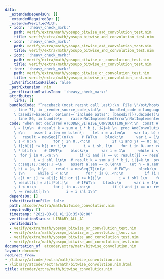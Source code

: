 ```yaml
---
data:
  _extendedDependsOn: []
  _extendedRequiredBy: []
  _extendedVerifiedWith:
  - icon: ':heavy_check_mark:'
    path: verify/extra/math/yosupo_bitwise_and_convolution_test.nim
    title: verify/extra/math/yosupo_bitwise_and_convolution_test.nim
  - icon: ':heavy_check_mark:'
    path: verify/extra/math/yosupo_bitwise_and_convolution_test.nim
    title: verify/extra/math/yosupo_bitwise_and_convolution_test.nim
  - icon: ':heavy_check_mark:'
    path: verify/extra/math/yosupo_bitwise_or_convolution_test.nim
    title: verify/extra/math/yosupo_bitwise_or_convolution_test.nim
  - icon: ':heavy_check_mark:'
    path: verify/extra/math/yosupo_bitwise_or_convolution_test.nim
    title: verify/extra/math/yosupo_bitwise_or_convolution_test.nim
  _isVerificationFailed: false
  _pathExtension: nim
  _verificationStatusIcon: ':heavy_check_mark:'
  attributes:
    links: []
  bundledCode: "Traceback (most recent call last):\n  File \"/opt/hostedtoolcache/Python/3.10.2/x64/lib/python3.10/site-packages/onlinejudge_verify/documentation/build.py\"\
    , line 71, in _render_source_code_stat\n    bundled_code = language.bundle(stat.path,\
    \ basedir=basedir, options={'include_paths': [basedir]}).decode()\n  File \"/opt/hostedtoolcache/Python/3.10.2/x64/lib/python3.10/site-packages/onlinejudge_verify/languages/nim.py\"\
    , line 86, in bundle\n    raise NotImplementedError\nNotImplementedError\n"
  code: "when not declared ATCODER_BITWISE_CONVOLUTION_HPP:\n  const ATCODER_BITWISE_CONVOLUTION_HPP*\
    \ = 1\n\n  # result_k = sum a_i * b_j, i&j=k \n  proc AndConvolution*[T](a, b:seq[T]):seq[T]\
    \ =\n    assert a.len == b.len\n    let n = a.len\n    var (a, b) = (a, b)\n \
    \   result = newSeq[T](n)\n    # FWT\n    block:\n      var i = 1\n      while\
    \ i < n:\n        for j in 0..<n:\n          if (i and j) == 0: a[j] += a[j or\
    \ i];b[j] += b[j or i]\n        i = i shl 1\n    for i in 0..<n: result[i] = a[i]\
    \ * b[i]\n    # IFWT\n    block:\n      var i = 1\n      while i < n:\n      \
    \  for j in 0..<n:\n          if (i and j) == 0: result[j] -= result[j or i]\n\
    \        i = i shl 1\n\n  # result_k = sum a_i * b_j, i|j=k \n  proc OrConvolution*[T](a,\
    \ b:seq[T]):seq[T] =\n    assert a.len == b.len\n    let n = a.len\n    var (a,\
    \ b) = (a, b)\n    result = newSeq[T](n)\n    # FWT\n    block:\n      var i =\
    \ 1\n      while i < n:\n        for j in 0..<n:\n          if (i and j) == 0:\
    \ a[i or j] += a[j]; b[i or j] += b[j]\n        i = i shl 1\n    for i in 0..<n:\
    \ result[i] = a[i]*b[i]\n    # IFWT\n    block:\n      var i = 1\n      while\
    \ i < n:\n        for j in 0..<n:\n          if (i and j) == 0: result[j or i]\
    \ -= result[j]\n        i = i shl 1\n"
  dependsOn: []
  isVerificationFile: false
  path: atcoder/extra/math/bitwise_convolution.nim
  requiredBy: []
  timestamp: '2021-03-01 01:28:35+09:00'
  verificationStatus: LIBRARY_ALL_AC
  verifiedWith:
  - verify/extra/math/yosupo_bitwise_or_convolution_test.nim
  - verify/extra/math/yosupo_bitwise_or_convolution_test.nim
  - verify/extra/math/yosupo_bitwise_and_convolution_test.nim
  - verify/extra/math/yosupo_bitwise_and_convolution_test.nim
documentation_of: atcoder/extra/math/bitwise_convolution.nim
layout: document
redirect_from:
- /library/atcoder/extra/math/bitwise_convolution.nim
- /library/atcoder/extra/math/bitwise_convolution.nim.html
title: atcoder/extra/math/bitwise_convolution.nim
---
```

